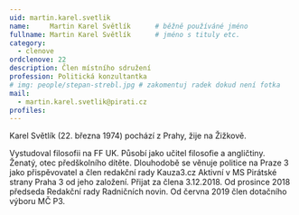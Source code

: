 ```yaml
---
uid: martin.karel.svetlik
name:     Martin Karel Světlík  	# běžně používáné jméno
fullname: Martin Karel Světlík  	# jméno s tituly etc.
category:
  - clenove
ordclenove: 22
description: Člen místního sdružení
profession: Politická konzultantka
# img: people/stepan-strebl.jpg # zakomentuj radek dokud není fotka
mail:
  - martin.karel.svetlik@pirati.cz
profiles:
---
```

Karel Světlík (22. března 1974) pochází z Prahy, žije na Žižkově.

Vystudoval filosofii na FF UK. Působí jako učitel filosofie a angličtiny. Ženatý, otec předškolního dítěte. Dlouhodobě se věnuje politice na Praze 3 jako přispěvovatel a člen redakční rady Kauza3.cz Aktivní v MS Pirátské strany Praha 3 od jeho založení. Přijat za člena 3.12.2018. Od prosince 2018 předseda Redakční rady Radničních novin. Od června 2019 člen dotačního výboru MČ P3.
